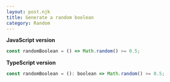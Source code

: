 ```yaml
---
layout: post.njk
title: Generate a random boolean
category: Random
---
```


**JavaScript version**

```js
const randomBoolean = () => Math.random() >= 0.5;
```

**TypeScript version**

```js
const randomBoolean = (): boolean => Math.random() >= 0.5;
```
